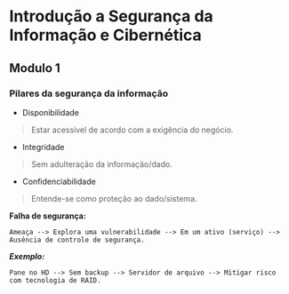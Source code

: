 # Introdução a Segurança da Informação e Cibernética
## Modulo 1

### Pilares da segurança da informação
  - Disponibilidade
  > Estar acessível de acordo com a exigência do negócio.
  - Integridade
  > Sem adulteração da informação/dado.
  - Confidenciabilidade 
  > Entende-se como proteção ao dado/sistema.
  
  __Falha de segurança:__
  
    Ameaça --> Explora uma vulnerabilidade --> Em um ativo (serviço) --> Ausência de controle de segurança.
  
  ___Exemplo:___ 
  
    Pane no HD --> Sem backup --> Servidor de arquivo --> Mitigar risco com tecnologia de RAID.
    
